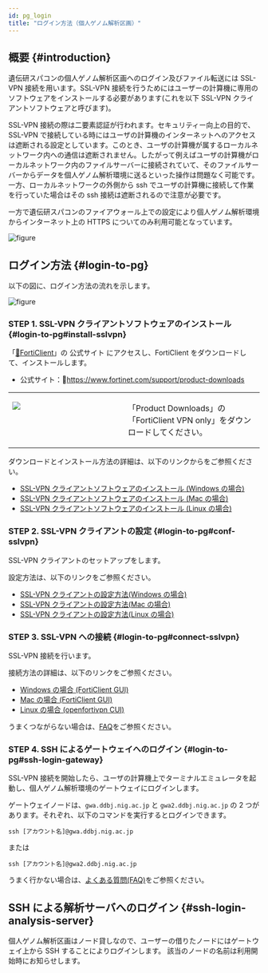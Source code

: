 ```yaml
---
id: pg_login
title: "ログイン方法（個人ゲノム解析区画）"
---
```



## 概要 {#introduction}

遺伝研スパコンの個人ゲノム解析区画へのログイン及びファイル転送には SSL-VPN 接続を用います。SSL-VPN 接続を行うためにはユーザーの計算機に専用のソフトウェアをインストールする必要があります(これを以下 SSL-VPN クライアントソフトウェアと呼びます)。

SSL-VPN 接続の際は二要素認証が行われます。セキュリティー向上の目的で、SSL-VPN で接続している時にはユーザの計算機のインターネットへのアクセスは遮断される設定としています。このとき、ユーザの計算機が属するローカルネットワーク内への通信は遮断されません。したがって例えばユーザの計算機がローカルネットワーク内のファイルサーバーに接続されていて、そのファイルサーバーからデータを個人ゲノム解析環境に送るといった操作は問題なく可能です。一方、ローカルネットワークの外側から ssh でユーザの計算機に接続して作業を行っていた場合はその ssh 接続は遮断されるので注意が必要です。

一方で遺伝研スパコンのファイアウォール上での設定により個人ゲノム解析環境からインターネット上の HTTPS についてのみ利用可能となっています。

![figure](sslvpn.png)


## ログイン方法 {#login-to-pg}


以下の図に、ログイン方法の流れを示します。

![figure](howto.png)


### STEP 1. SSL-VPN クライアントソフトウェアのインストール {#login-to-pg#install-sslvpn}

「[&#x1f517;<u>FortiClient</u>](https://www.fortinet.com/support/product-downloads)」の 公式サイト にアクセスし、FortiClient をダウンロードして、インストールします。

- 公式サイト：&#x1f517;<u>https://www.fortinet.com/support/product-downloads</u>


<table>
<tr>
<td width="400" valign="top">

![](forticlientonly.png)

</td>
<td width="400" valign="top">

「Product Downloads」の「FortiClient VPN only」をダウンロードしてください。

</td>
</tr>
</table>


ダウンロードとインストール方法の詳細は、以下のリンクからをご参照ください。

- [<u>SSL-VPN クライアントソフトウェアのインストール (Windows の場合)</u>](/personal_genome_division/pg_login_ssl-vpn_install_win)
- [<u>SSL-VPN クライアントソフトウェアのインストール (Mac の場合)</u>](/personal_genome_division/pg_login_ssl-vpn_install_mac)
- [<u>SSL-VPN クライアントソフトウェアのインストール (Linux の場合)</u>](/personal_genome_division/pg_login_ssl-vpn_install_linux)


### STEP 2. SSL-VPN クライアントの設定 {#login-to-pg#conf-sslvpn}

SSL-VPN クライアントのセットアップをします。

設定方法は、以下のリンクをご参照ください。
- [SSL-VPN クライアントの設定方法(Windows の場合)](/personal_genome_division/pg_login_ssl-vpn_configure_file_win)
- [SSL-VPN クライアントの設定方法(Mac の場合)](/personal_genome_division/pg_login_ssl-vpn_configure_file_mac)
- [SSL-VPN クライアントの設定方法(Linux の場合)](/personal_genome_division/pg_login_ssl-vpn_configure_file_linux)


### STEP 3. SSL-VPN への接続 {#login-to-pg#connect-sslvpn}

SSL-VPN 接続を行います。

接続方法の詳細は、以下のリンクをご参照ください。
- [<u>Windows の場合 (FortiClient GUI)</u>](/personal_genome_division/pg_login_ssl-vpn_connection_win)
- [<u>Mac の場合 (FortiClient GUI)</u>](/personal_genome_division/pg_login_ssl-vpn_connection_mac)
- [<u>Linux の場合 (openfortivpn CUI)</u>](/personal_genome_division/pg_login_ssl-vpn_connection_linux)

うまくつながらない場合は、[<u>FAQ</u>](/faq/faq_login_personal#dialogbox_disappear)をご参照ください。


### STEP 4. SSH によるゲートウェイへのログイン {#login-to-pg#ssh-login-gateway}

SSL-VPN 接続を開始したら、ユーザの計算機上でターミナルエミュレータを起動し、個人ゲノム解析環境のゲートウェイにログインします。

ゲートウェイノードは、`gwa.ddbj.nig.ac.jp` と  `gwa2.ddbj.nig.ac.jp` の 2 つがあります。それぞれ、以下のコマンドを実行するとログインできます。

```
ssh [アカウント名]@gwa.ddbj.nig.ac.jp 
```

または

```
ssh [アカウント名]@gwa2.ddbj.nig.ac.jp 
```

うまく行かない場合は、[<u>よくある質問(FAQ)</u>](/faq/faq_login_personal)をご参照ください。



## SSH による解析サーバへのログイン {#ssh-login-analysis-server}

個人ゲノム解析区画はノード貸しなので、ユーザーの借りたノードにはゲートウェイ上から SSH することによりログインします。
該当のノードの名前は利用開始時にお知らせします。
